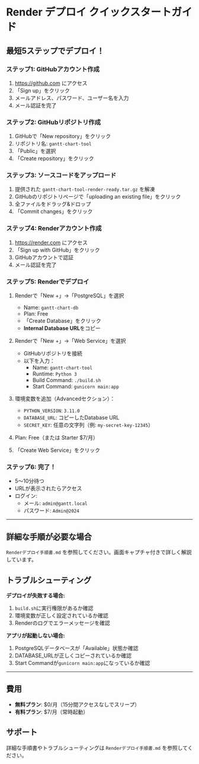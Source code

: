 # Render デプロイ クイックスタートガイド

## 最短5ステップでデプロイ！

### ステップ1: GitHubアカウント作成
1. https://github.com にアクセス
2. 「Sign up」をクリック
3. メールアドレス、パスワード、ユーザー名を入力
4. メール認証を完了

### ステップ2: GitHubリポジトリ作成
1. GitHubで「New repository」をクリック
2. リポジトリ名: `gantt-chart-tool`
3. 「Public」を選択
4. 「Create repository」をクリック

### ステップ3: ソースコードをアップロード
1. 提供された `gantt-chart-tool-render-ready.tar.gz` を解凍
2. GitHubのリポジトリページで「uploading an existing file」をクリック
3. 全ファイルをドラッグ&ドロップ
4. 「Commit changes」をクリック

### ステップ4: Renderアカウント作成
1. https://render.com にアクセス
2. 「Sign up with GitHub」をクリック
3. GitHubアカウントで認証
4. メール認証を完了

### ステップ5: Renderでデプロイ
1. Renderで「New +」→「PostgreSQL」を選択
   - Name: `gantt-chart-db`
   - Plan: Free
   - 「Create Database」をクリック
   - **Internal Database URL**をコピー

2. Renderで「New +」→「Web Service」を選択
   - GitHubリポジトリを接続
   - 以下を入力：
     - Name: `gantt-chart-tool`
     - Runtime: `Python 3`
     - Build Command: `./build.sh`
     - Start Command: `gunicorn main:app`
   
3. 環境変数を追加（Advancedセクション）：
   - `PYTHON_VERSION`: `3.11.0`
   - `DATABASE_URL`: コピーしたDatabase URL
   - `SECRET_KEY`: 任意の文字列（例: `my-secret-key-12345`）
   
4. Plan: Free（または Starter $7/月）
5. 「Create Web Service」をクリック

### ステップ6: 完了！
- 5～10分待つ
- URLが表示されたらアクセス
- ログイン:
  - メール: `admin@gantt.local`
  - パスワード: `Admin@2024`

---

## 詳細な手順が必要な場合

`Renderデプロイ手順書.md` を参照してください。画面キャプチャ付きで詳しく解説しています。

## トラブルシューティング

**デプロイが失敗する場合:**
1. `build.sh`に実行権限があるか確認
2. 環境変数が正しく設定されているか確認
3. Renderのログでエラーメッセージを確認

**アプリが起動しない場合:**
1. PostgreSQLデータベースが「Available」状態か確認
2. DATABASE_URLが正しくコピーされているか確認
3. Start Commandが`gunicorn main:app`になっているか確認

---

## 費用

- **無料プラン**: $0/月（15分間アクセスなしでスリープ）
- **有料プラン**: $7/月（常時起動）

## サポート

詳細な手順書やトラブルシューティングは `Renderデプロイ手順書.md` を参照してください。

